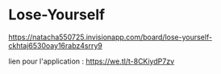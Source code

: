# Lose-Yourself

https://natacha550725.invisionapp.com/board/lose-yourself-ckhtaj6530oay16rabz4srry9

lien pour l'application : https://we.tl/t-8CKiydP7zv
